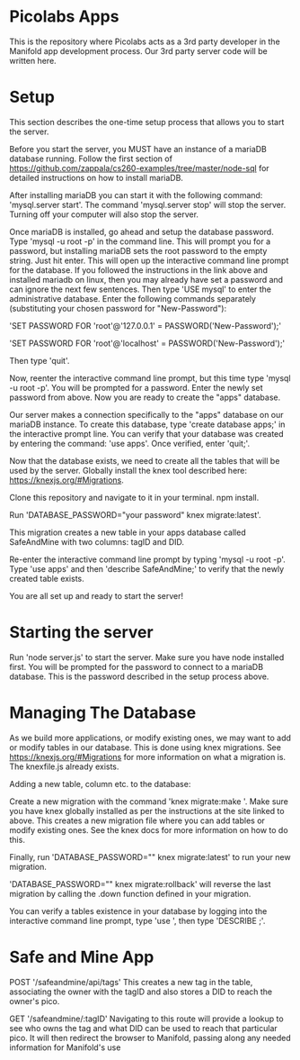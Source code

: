 # Picolabs Apps
This is the repository where Picolabs acts as a 3rd party developer in the Manifold app development process. Our 3rd party server code will be written here.

# Setup
This section describes the one-time setup process that allows you to start the server.

Before you start the server, you MUST have an instance of a mariaDB database running. Follow the first section of https://github.com/zappala/cs260-examples/tree/master/node-sql for detailed instructions on how to install mariaDB.

After installing mariaDB you can start it with the following command: 'mysql.server start'. The command 'mysql.server stop' will stop the server. Turning off your computer will also stop the server.

Once mariaDB is installed, go ahead and setup the database password. Type 'mysql -u root -p' in the command line. This will prompt you for a password, but installing mariaDB sets the root password to the empty string. Just hit enter. This will open up the interactive command line prompt for the database. If you followed the instructions in the link above and installed mariadb on linux, then you may already have set a password and can ignore the next few sentences. Then type 'USE mysql' to enter the administrative database. Enter the following commands separately (substituting your chosen password for "New-Password"):

'SET PASSWORD FOR 'root'@'127.0.0.1' = PASSWORD('New-Password');'

'SET PASSWORD FOR 'root'@'localhost' = PASSWORD('New-Password');'

Then type 'quit'.

Now, reenter the interactive command line prompt, but this time type 'mysql -u root -p'. You will be prompted for a password. Enter the newly set password from above. Now you are ready to create the "apps" database.

Our server makes a connection specifically to the "apps" database on our mariaDB instance. To create this database, type 'create database apps;' in the interactive prompt line. You can verify that your database was created by entering the command: 'use apps'. Once verified, enter 'quit;'.

Now that the database exists, we need to create all the tables that will be used by the server. Globally install the knex tool described here: https://knexjs.org/#Migrations.

Clone this repository and navigate to it in your terminal. npm install.

Run 'DATABASE_PASSWORD="your password" knex migrate:latest'.

This migration creates a new table in your apps database called SafeAndMine with two columns: tagID and DID.

Re-enter the interactive command line prompt by typing 'mysql -u root -p'. Type 'use apps' and then 'describe SafeAndMine;' to verify that the newly created table exists.

You are all set up and ready to start the server!

# Starting the server
Run 'node server.js' to start the server. Make sure you have node installed first. You will be prompted for the password to connect to a mariaDB database. This is the password described in the setup process above.

# Managing The Database
As we build more applications, or modify existing ones, we may want to add or modify tables in our database. This is done using knex migrations. See https://knexjs.org/#Migrations for more information on what a migration is. The knexfile.js already exists.

Adding a new table, column etc. to the database:

Create a new migration with the command 'knex migrate:make <your migration name>'. Make sure you have knex globally installed as per the instructions at the site linked to above. This creates a new migration file where you can add tables or modify existing ones. See the knex docs for more information on how to do this.

Finally, run 'DATABASE_PASSWORD="<your password>" knex migrate:latest' to run your new migration.

'DATABASE_PASSWORD="<your password>" knex migrate:rollback' will reverse the last migration by calling the .down function defined in your migration.

You can verify a tables existence in your database by logging into the interactive command line prompt, type 'use <your databasename>', then type 'DESCRIBE <tablename>;'.

# Safe and Mine App
POST '/safeandmine/api/tags'
This creates a new tag in the table, associating the owner with the tagID and also stores a DID to reach the owner's pico.


GET '/safeandmine/:tagID'
Navigating to this route will provide a lookup to see who owns the tag and what DID can be used to reach that particular pico. It will then redirect the browser to Manifold, passing along any needed information for Manifold's use
